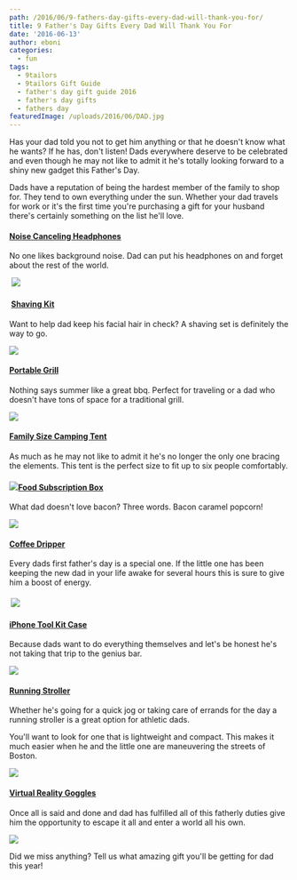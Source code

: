 ```yaml
---
path: /2016/06/9-fathers-day-gifts-every-dad-will-thank-you-for/
title: 9 Father's Day Gifts Every Dad Will Thank You For
date: '2016-06-13'
author: eboni
categories:
  - fun
tags:
  - 9tailors
  - 9tailors Gift Guide
  - father's day gift guide 2016
  - father's day gifts
  - fathers day
featuredImage: /uploads/2016/06/DAD.jpg
---
```

Has your dad told you not to get him anything or that he doesn't know what he wants? If he has, don't listen! Dads everywhere deserve to be celebrated and even though he may not like to admit it he's totally looking forward to a shiny new gadget this Father's Day.

Dads have a reputation of being the hardest member of the family to shop for. They tend to own everything under the sun. Whether your dad travels for work or it's the first time you're purchasing a gift for your husband there's certainly something on the list he'll love.

#### [**Noise Canceling Headphones**](https://www.bose.com/en_us/products/headphones/over_ear_headphones/quietcomfort-25-acoustic-noise-cancelling-headphones-apple-devices.html)

No one likes background noise. Dad can put his headphones on and forget about the rest of the world.

 ![](http://blogs-images.forbes.com/geoffreymorrison/files/2014/09/Bose-QuietComfort-25-Review-1940x1306.jpg)

####  [Shaving Kit](http://www.theartofshaving.com/Full-Size-Kit-with-Fine-Badger-Brush/FULLSIZEKITSANDALWOODFINE,default,pd.html?cgid=shaving-products-shaving-kits#start=1)

Want to help dad keep his facial hair in check? A shaving set is definitely the way to go.

![](https://c4.q-assets.com/images/products/p/pgp/pgp-185_1z.jpg)

#### [**Portable Grill**](http://www.lowes.com/pd/Weber-Q-1000-Titanium-8-500-BTU-189-sq-in-Portable-Gas-Grill/50107098)

Nothing says summer like a great bbq. Perfect for traveling or a dad who doesn't have tons of space for a traditional grill.

![](http://mobileimages.lowes.com/product/converted/077924/077924024504_03264360.jpg)

#### [**Family Size Camping Tent**](https://www.campmor.com/c/coleman-montana-6-12x7-6-person-tent)

As much as he may not like to admit it he's no longer the only one bracing the elements. This tent is the perfect size to fit up to six people comfortably.

#### ![](http://ak1.ostkcdn.com/images/products/3927756/Coleman-Montana-6-person-Tent-a3702408-b7f3-49e9-b6d6-d8db3ed5e932_600.jpg)[****Food Subscription Box****](http://www.mouth.com/products/bacon-me-crazy?ref=directededge#variant=9493192645)

What dad doesn't love bacon? Three words. Bacon caramel popcorn!

![](http://cdn.shopify.com/s/files/1/0100/5392/products/BaconTaster2015_7e3e1eb0-2729-4cd2-8d53-b50b38e23cb6_grande.jpg?v=1433341981)

#### [**Coffee Dripper**](https://food52.com/shop/products/309-glass-handled-chemex-brewer-with-100-filters)

Every dads first father's day is a special one. If the little one has been keeping the new dad in your life awake for several hours this is sure to give him a boost of energy.

####  ![](https://images.food52.com/-x8oivNzHBMy1-FcVY7dftG7IRk=/1118x0/5ef9f4e3-65a0-489d-8011-edbbd02ec4a5--2013-0930_stumptown_chemex-w-filters-013.jpg)

#### [****iPhone Tool Kit Case****](http://www.in1case.com/ProductDetails.asp?ProductCode=IPHONE6-CLEAR-YELLOW)

Because dads want to do everything themselves and let's be honest he's not taking that trip to the genius bar.

![](http://cdn3.volusion.com/fxuyd.jrcsl/v/vspfiles/photos/iphone6-clear-yellow-3T.jpg)

#### [**Running Stroller**](https://www.rei.com/product/871171/thule-urban-glide-stroller)

Whether he's going for a quick jog or taking care of errands for the day a running stroller is a great option for athletic dads.

You'll want to look for one that is lightweight and compact. This makes it much easier when he and the little one are maneuvering the streets of Boston.

![](https://www.rei.com/media/3640a58d-744b-453c-b317-7fb6c1103443)

#### [**Virtual Reality Goggles**](https://www.oculus.com/en-us/rift/)

Once all is said and done and dad has fulfilled all of this fatherly duties give him the opportunity to escape it all and enter a world all his own.

![](http://www.wired.com/wp-content/uploads/2015/06/Oculus-Rift-2-1024x576.jpg)

Did we miss anything? Tell us what amazing gift you'll be getting for dad this year!